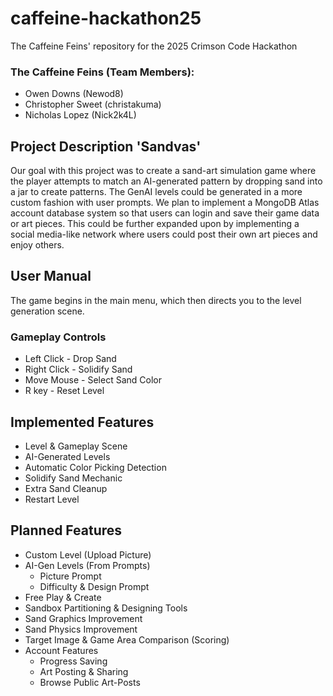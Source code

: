 # caffeine-hackathon25
The Caffeine Feins' repository for the 2025 Crimson Code Hackathon

### The Caffeine Feins (Team Members):
* Owen Downs (Newod8)
* Christopher Sweet (christakuma)
* Nicholas Lopez (Nick2k4L)

## Project Description 'Sandvas'
Our goal with this project was to create a sand-art simulation game where the player attempts to match an AI-generated pattern by dropping sand into a jar to create patterns.
The GenAI levels could be generated in a more custom fashion with user prompts. We plan to implement a MongoDB Atlas account database system so that users can login and save their game data or art pieces. This could be further expanded upon by implementing a social media-like network where users could post their own art pieces and enjoy others.

## User Manual
The game begins in the main menu, which then directs you to the level generation scene.
### Gameplay Controls
* Left Click - Drop Sand
* Right Click - Solidify Sand
* Move Mouse - Select Sand Color
* R key - Reset Level

## Implemented Features
* Level & Gameplay Scene
* AI-Generated Levels
* Automatic Color Picking Detection
* Solidify Sand Mechanic
* Extra Sand Cleanup
* Restart Level

## Planned Features
* Custom Level (Upload Picture)
* AI-Gen Levels (From Prompts)
  - Picture Prompt
  - Difficulty & Design Prompt
* Free Play & Create
* Sandbox Partitioning & Designing Tools
* Sand Graphics Improvement
* Sand Physics Improvement
* Target Image & Game Area Comparison (Scoring)
* Account Features
  - Progress Saving
  - Art Posting & Sharing
  - Browse Public Art-Posts
